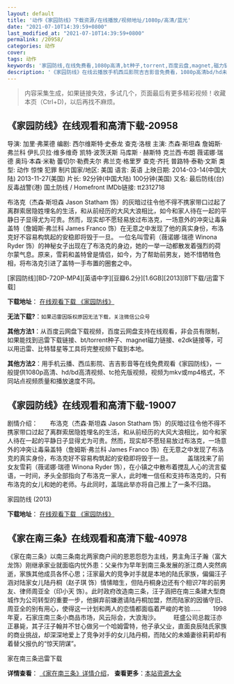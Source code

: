 ```yaml
---
layout: default
title: '动作《家园防线》下载资源/在线播放/视频地址/1080p/高清/蓝光'
date: "2021-07-10T14:39:59+0800"
last_modified_at: "2021-07-10T14:39:59+0800"
permalink: /20958/
categories: 动作
cover:
tags: 动作
keywords: '家园防线,在线免费看,1080p高清,bt种子,torrent,百度云盘,magnet,磁力链,迅雷下载资源'
description: '《家园防线》在线云播放手机西瓜影院吉吉影音免费看，1080p高清bd/hd未删减完整版和tc抢先枪版，mkv/mp4格式，附带bt/torrent种子、magnet/磁力链、百度云盘、网盘资源迅雷下载链接'
---
```


>内容采集生成，如果链接失效，多试几个，页面最后有更多精彩视频！收藏本页（Ctrl+D)，以后再找不麻烦。


## 《家园防线》在线观看和高清下载-20958

导演: 加里·弗莱德 编剧: 西尔维斯特·史泰龙 查克·洛根 主演: 杰森·斯坦森 詹姆斯·弗兰科 伊扎贝拉·维多维奇 凯特·波茨沃斯 马库斯 · 赫斯特 克兰西·布朗 薇诺娜·瑞德 奥玛·本森·米勒 蕾切尔·勒费夫尔 弗兰克·格里罗 查克·齐托 普路特·泰勒·文斯 类型: 动作 惊悚 犯罪 制片国家/地区: 美国 语言: 英语 上映日期: 2014-03-14(中国大陆) 2013-11-27(美国) 片长: 92分钟(中国大陆) 100分钟(美国) 又名: 最后防线(台) 反毒战警(港) 国土防线 / Homefront IMDb链接: tt2312718

布洛克（杰森·斯坦森 Jason Statham 饰）的灰暗过往令他不得不携家带口过起了离群索居隐姓埋名的生活，和从前经历的大风大浪相比，如今和家人待在一起的平静日子显得尤为可贵。然而，现实却不愿轻易放过布洛克，一场意外的冲突让毒枭盖特（詹姆斯·弗兰科 James Franco 饰）在无意之中发现了他的真实身份，布洛克好不容易构筑起的安稳即将毁于一旦。 一位名叫雪莉（薇诺娜·瑞德 Winona Ryder 饰）的神秘女子出现在了布洛克的身边，她的一举一动都散发着强烈的荷尔蒙气息。原来，雪莉和盖特曾是情侣，如今，为了帮助前男友，她不惜牺牲色相，将布洛克引进了盖特一手布置的圈套之中。


[家园防线][BD-720P-MP4][英语中字][豆瓣6.2分][1.6GB][2013][BT下载/迅雷下载]

**下载地址**： [在线观看下载 《家园防线》](https://www.btdx8.com/torrent/homefront_2013.html) 


**无法下载?**：`如果迅雷因版权原因无法下载，关注微信公众号 `

**其他方法1**：从百度云网盘下载视频，百度云网盘支持在线观看，非会员有限制，如果能找到迅雷下载链接、bt/torrent种子、magnet磁力链接、e2dk链接等，可以用迅雷、比特彗星等工具将完整视频下载到本地。

**其他方法2**：用手机云播、西瓜影院、吉吉影音等在线免费观看《家园防线》，一般提供1080p高清、hd/bd高清视频、tc抢先版视频，视频为mkv或mp4格式，不同站点视频质量和播放速度不同。


## 《家园防线》在线观看和高清下载-19007

剧情介绍：　　布洛克（杰森·斯坦森 Jason Statham 饰）的灰暗过往令他不得不携家带口过起了离群索居隐姓埋名的生活，和从前经历的大风大浪相比，如今和家人待在一起的平静日子显得尤为可贵。然而，现实却不愿轻易放过布洛克，一场意外的冲突让毒枭盖特（詹姆斯·弗兰科 James Franco 饰）在无意之中发现了布洛克的真实身份，布洛克好不容易构筑起的安稳即将毁于一旦。  　　盖瑞找来了前女友雪莉（薇诺娜·瑞德 Winona Ryder 饰），在小镇之中散布着搅乱人心的流言蜚语，一时间，矛头全部指向了布洛克一家人，此时唯一信任和支持布洛克的，只有布洛克的女儿和她的老师。与此同时，盖瑞此举亦将自己推上了一条不归路。


家园防线 (2013)

**下载地址**： [在线观看下载 《家园防线》](https://www.btbtdy.me/btdy/dy2597.html) 


## 《家在南三条》在线观看和高清下载-40978

《家在南三条》以南三条南北两家商户间的恩恩怨怨为主线，男主角汪子瀚（富大龙饰）刚继承家业就面临内忧外患：父亲作为早年到南三条发展的浙江商人突然病逝，家族其他成员各怀心思；汪家最大的竞争对手就是本地的陆氏家族，偏偏汪子涵对陆家女儿陆丹桐（赵子琪 饰）情愫暗生，但陆丹桐身边还有个相识7年的前男友、律师周亚全（印小天 饰）。此时政府改造南三条，汪子涵把在南三条建大型商城作为公司转型的重要一步，他摒弃前嫌邀请陆丹桐加盟，然而陆家的因循守旧、周亚全的别有用心，使得这一计划和两人的恋情都面临着严峻的考验……　　1998年夏，石家庄南三条小商品市场，风云际会，大浪淘沙。&nbsp;　　旺盛公司总裁汪亦正暴毙，其子汪子翰并不甘心做另一个哈姆雷特，他子承父业，直面良辰陆氏家族的商业挑战，却深深地爱上了竞争对手的女儿陆丹桐，而陆父的未婚妻徐莉莉却有着替父报仇的&ldquo;惊天阴谋”。</div>


家在南三条迅雷下载

**详情查看**： [《家在南三条》详情介绍](/movie/40978/)， **查看更多**：[本站资源大全](/movie/t/all/)

